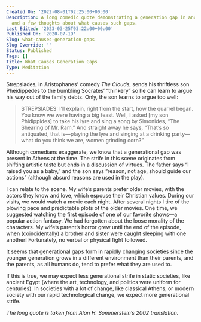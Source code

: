```yaml
---
Created On: '2022-08-01T02:25:00+00:00'
Description: A long comedic quote demonstrating a generation gap in ancient Athens,
  and a few thoughts about what causes such gaps.
Last Edited: '2023-03-25T03:22:00+00:00'
Published On: '2020-07-19'
Slug: what-causes-generation-gaps
Slug Override: ''
Status: Published
Tags: []
Title: What Causes Generation Gaps
Type: Meditation
---
```

<p>Strepsiades, in Aristophanes’ comedy <em>The Clouds</em>, sends his thriftless son Pheidippedes to the bumbling Socrates’ “thinkery” so he can learn to argue his way out of the family debts. Only, the son learns to argue too well:</p>
<blockquote><p>
STREPSIADES: I’ll explain, right from the start, how the quarrel began.
You know we were having a big feast. Well, I asked [my son Phidippides]
to take his lyre and sing a song by Simonides, “The Shearing of Mr.
Ram.” And straight away he says, “That’s so antiquated, that is—playing
the lyre and singing at a drinking party—what do you think we are, women
grinding corn?”
</p></blockquote>

<p>Although comedians exaggerate, we know that a generational gap was present in Athens at the time. The strife in this scene originates from shifting artistic taste but ends in a discussion of virtues. The father says “I raised you as a baby,” and the son says “reason, not age, should guide our actions” (although absurd reasons are used in the play).</p>
<p>I can relate to the scene. My wife’s parents prefer older movies, with the actors they know and love, which espouse their Christian values. During our visits, we would watch a movie each night. After several nights I tire of the plowing pace and predictable plots of the older movies. One time, we suggested watching the first episode of one of our favorite shows—a popular action fantasy. We had forgotten about the loose morality of the characters. My wife’s parent’s horror grew until the end of the episode, when (coincidentally) a brother and sister were caught sleeping with one another! Fortunately, no verbal or physical fight followed.</p>
<p>It seems that generational gaps form in rapidly changing societies since the younger generation grows in a different environment than their parents, and the parents, as all humans do, tend to prefer what they are used to.</p>
<p>If this is true, we may expect less generational strife in static societies, like ancient Egypt (where the art, technology, and politics were uniform for centuries). In societies with a lot of change, like classical Athens, or modern society with our rapid technological change, we expect more generational strife.</p>
<p><em>The long quote is taken from Alan H. Sommerstein’s 2002 translation.</em></p>
